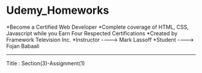 # Udemy_Homeworks
*Become a Certified Web Developer
*Complete coverage of HTML, CSS, Javascript while you Earn Four Respected Certifications
*Created by Framework Television Inc. 
*Instructor ----> Mark Lassoff
*Student    ----> Fojan Babaali
_______________________________________________________________________________________

Title : Section(3)-Assignment(1)


